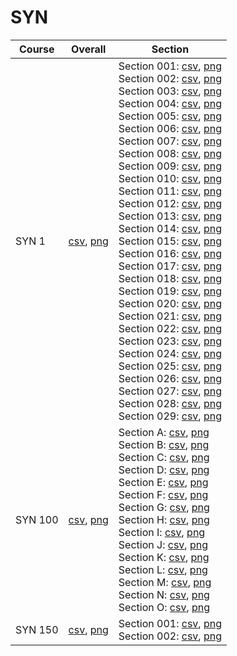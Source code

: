 # SYN

| Course | Overall | Section |
| ------ | ------- | ------- |
| SYN 1 | [csv](https://github.com/UCSD-Historical-Enrollment-Data/2025Spring/blob/main/overall/SYN%201.csv), [png](https://raw.githubusercontent.com/UCSD-Historical-Enrollment-Data/2025Spring/main/plot_overall/SYN%201.png) | Section 001: [csv](https://github.com/UCSD-Historical-Enrollment-Data/2025Spring/blob/main/section/SYN%201_001.csv), [png](https://raw.githubusercontent.com/UCSD-Historical-Enrollment-Data/2025Spring/main/plot_section/SYN%201_001.png)<br>Section 002: [csv](https://github.com/UCSD-Historical-Enrollment-Data/2025Spring/blob/main/section/SYN%201_002.csv), [png](https://raw.githubusercontent.com/UCSD-Historical-Enrollment-Data/2025Spring/main/plot_section/SYN%201_002.png)<br>Section 003: [csv](https://github.com/UCSD-Historical-Enrollment-Data/2025Spring/blob/main/section/SYN%201_003.csv), [png](https://raw.githubusercontent.com/UCSD-Historical-Enrollment-Data/2025Spring/main/plot_section/SYN%201_003.png)<br>Section 004: [csv](https://github.com/UCSD-Historical-Enrollment-Data/2025Spring/blob/main/section/SYN%201_004.csv), [png](https://raw.githubusercontent.com/UCSD-Historical-Enrollment-Data/2025Spring/main/plot_section/SYN%201_004.png)<br>Section 005: [csv](https://github.com/UCSD-Historical-Enrollment-Data/2025Spring/blob/main/section/SYN%201_005.csv), [png](https://raw.githubusercontent.com/UCSD-Historical-Enrollment-Data/2025Spring/main/plot_section/SYN%201_005.png)<br>Section 006: [csv](https://github.com/UCSD-Historical-Enrollment-Data/2025Spring/blob/main/section/SYN%201_006.csv), [png](https://raw.githubusercontent.com/UCSD-Historical-Enrollment-Data/2025Spring/main/plot_section/SYN%201_006.png)<br>Section 007: [csv](https://github.com/UCSD-Historical-Enrollment-Data/2025Spring/blob/main/section/SYN%201_007.csv), [png](https://raw.githubusercontent.com/UCSD-Historical-Enrollment-Data/2025Spring/main/plot_section/SYN%201_007.png)<br>Section 008: [csv](https://github.com/UCSD-Historical-Enrollment-Data/2025Spring/blob/main/section/SYN%201_008.csv), [png](https://raw.githubusercontent.com/UCSD-Historical-Enrollment-Data/2025Spring/main/plot_section/SYN%201_008.png)<br>Section 009: [csv](https://github.com/UCSD-Historical-Enrollment-Data/2025Spring/blob/main/section/SYN%201_009.csv), [png](https://raw.githubusercontent.com/UCSD-Historical-Enrollment-Data/2025Spring/main/plot_section/SYN%201_009.png)<br>Section 010: [csv](https://github.com/UCSD-Historical-Enrollment-Data/2025Spring/blob/main/section/SYN%201_010.csv), [png](https://raw.githubusercontent.com/UCSD-Historical-Enrollment-Data/2025Spring/main/plot_section/SYN%201_010.png)<br>Section 011: [csv](https://github.com/UCSD-Historical-Enrollment-Data/2025Spring/blob/main/section/SYN%201_011.csv), [png](https://raw.githubusercontent.com/UCSD-Historical-Enrollment-Data/2025Spring/main/plot_section/SYN%201_011.png)<br>Section 012: [csv](https://github.com/UCSD-Historical-Enrollment-Data/2025Spring/blob/main/section/SYN%201_012.csv), [png](https://raw.githubusercontent.com/UCSD-Historical-Enrollment-Data/2025Spring/main/plot_section/SYN%201_012.png)<br>Section 013: [csv](https://github.com/UCSD-Historical-Enrollment-Data/2025Spring/blob/main/section/SYN%201_013.csv), [png](https://raw.githubusercontent.com/UCSD-Historical-Enrollment-Data/2025Spring/main/plot_section/SYN%201_013.png)<br>Section 014: [csv](https://github.com/UCSD-Historical-Enrollment-Data/2025Spring/blob/main/section/SYN%201_014.csv), [png](https://raw.githubusercontent.com/UCSD-Historical-Enrollment-Data/2025Spring/main/plot_section/SYN%201_014.png)<br>Section 015: [csv](https://github.com/UCSD-Historical-Enrollment-Data/2025Spring/blob/main/section/SYN%201_015.csv), [png](https://raw.githubusercontent.com/UCSD-Historical-Enrollment-Data/2025Spring/main/plot_section/SYN%201_015.png)<br>Section 016: [csv](https://github.com/UCSD-Historical-Enrollment-Data/2025Spring/blob/main/section/SYN%201_016.csv), [png](https://raw.githubusercontent.com/UCSD-Historical-Enrollment-Data/2025Spring/main/plot_section/SYN%201_016.png)<br>Section 017: [csv](https://github.com/UCSD-Historical-Enrollment-Data/2025Spring/blob/main/section/SYN%201_017.csv), [png](https://raw.githubusercontent.com/UCSD-Historical-Enrollment-Data/2025Spring/main/plot_section/SYN%201_017.png)<br>Section 018: [csv](https://github.com/UCSD-Historical-Enrollment-Data/2025Spring/blob/main/section/SYN%201_018.csv), [png](https://raw.githubusercontent.com/UCSD-Historical-Enrollment-Data/2025Spring/main/plot_section/SYN%201_018.png)<br>Section 019: [csv](https://github.com/UCSD-Historical-Enrollment-Data/2025Spring/blob/main/section/SYN%201_019.csv), [png](https://raw.githubusercontent.com/UCSD-Historical-Enrollment-Data/2025Spring/main/plot_section/SYN%201_019.png)<br>Section 020: [csv](https://github.com/UCSD-Historical-Enrollment-Data/2025Spring/blob/main/section/SYN%201_020.csv), [png](https://raw.githubusercontent.com/UCSD-Historical-Enrollment-Data/2025Spring/main/plot_section/SYN%201_020.png)<br>Section 021: [csv](https://github.com/UCSD-Historical-Enrollment-Data/2025Spring/blob/main/section/SYN%201_021.csv), [png](https://raw.githubusercontent.com/UCSD-Historical-Enrollment-Data/2025Spring/main/plot_section/SYN%201_021.png)<br>Section 022: [csv](https://github.com/UCSD-Historical-Enrollment-Data/2025Spring/blob/main/section/SYN%201_022.csv), [png](https://raw.githubusercontent.com/UCSD-Historical-Enrollment-Data/2025Spring/main/plot_section/SYN%201_022.png)<br>Section 023: [csv](https://github.com/UCSD-Historical-Enrollment-Data/2025Spring/blob/main/section/SYN%201_023.csv), [png](https://raw.githubusercontent.com/UCSD-Historical-Enrollment-Data/2025Spring/main/plot_section/SYN%201_023.png)<br>Section 024: [csv](https://github.com/UCSD-Historical-Enrollment-Data/2025Spring/blob/main/section/SYN%201_024.csv), [png](https://raw.githubusercontent.com/UCSD-Historical-Enrollment-Data/2025Spring/main/plot_section/SYN%201_024.png)<br>Section 025: [csv](https://github.com/UCSD-Historical-Enrollment-Data/2025Spring/blob/main/section/SYN%201_025.csv), [png](https://raw.githubusercontent.com/UCSD-Historical-Enrollment-Data/2025Spring/main/plot_section/SYN%201_025.png)<br>Section 026: [csv](https://github.com/UCSD-Historical-Enrollment-Data/2025Spring/blob/main/section/SYN%201_026.csv), [png](https://raw.githubusercontent.com/UCSD-Historical-Enrollment-Data/2025Spring/main/plot_section/SYN%201_026.png)<br>Section 027: [csv](https://github.com/UCSD-Historical-Enrollment-Data/2025Spring/blob/main/section/SYN%201_027.csv), [png](https://raw.githubusercontent.com/UCSD-Historical-Enrollment-Data/2025Spring/main/plot_section/SYN%201_027.png)<br>Section 028: [csv](https://github.com/UCSD-Historical-Enrollment-Data/2025Spring/blob/main/section/SYN%201_028.csv), [png](https://raw.githubusercontent.com/UCSD-Historical-Enrollment-Data/2025Spring/main/plot_section/SYN%201_028.png)<br>Section 029: [csv](https://github.com/UCSD-Historical-Enrollment-Data/2025Spring/blob/main/section/SYN%201_029.csv), [png](https://raw.githubusercontent.com/UCSD-Historical-Enrollment-Data/2025Spring/main/plot_section/SYN%201_029.png) |
| SYN 100 | [csv](https://github.com/UCSD-Historical-Enrollment-Data/2025Spring/blob/main/overall/SYN%20100.csv), [png](https://raw.githubusercontent.com/UCSD-Historical-Enrollment-Data/2025Spring/main/plot_overall/SYN%20100.png) | Section A: [csv](https://github.com/UCSD-Historical-Enrollment-Data/2025Spring/blob/main/section/SYN%20100_A.csv), [png](https://raw.githubusercontent.com/UCSD-Historical-Enrollment-Data/2025Spring/main/plot_section/SYN%20100_A.png)<br>Section B: [csv](https://github.com/UCSD-Historical-Enrollment-Data/2025Spring/blob/main/section/SYN%20100_B.csv), [png](https://raw.githubusercontent.com/UCSD-Historical-Enrollment-Data/2025Spring/main/plot_section/SYN%20100_B.png)<br>Section C: [csv](https://github.com/UCSD-Historical-Enrollment-Data/2025Spring/blob/main/section/SYN%20100_C.csv), [png](https://raw.githubusercontent.com/UCSD-Historical-Enrollment-Data/2025Spring/main/plot_section/SYN%20100_C.png)<br>Section D: [csv](https://github.com/UCSD-Historical-Enrollment-Data/2025Spring/blob/main/section/SYN%20100_D.csv), [png](https://raw.githubusercontent.com/UCSD-Historical-Enrollment-Data/2025Spring/main/plot_section/SYN%20100_D.png)<br>Section E: [csv](https://github.com/UCSD-Historical-Enrollment-Data/2025Spring/blob/main/section/SYN%20100_E.csv), [png](https://raw.githubusercontent.com/UCSD-Historical-Enrollment-Data/2025Spring/main/plot_section/SYN%20100_E.png)<br>Section F: [csv](https://github.com/UCSD-Historical-Enrollment-Data/2025Spring/blob/main/section/SYN%20100_F.csv), [png](https://raw.githubusercontent.com/UCSD-Historical-Enrollment-Data/2025Spring/main/plot_section/SYN%20100_F.png)<br>Section G: [csv](https://github.com/UCSD-Historical-Enrollment-Data/2025Spring/blob/main/section/SYN%20100_G.csv), [png](https://raw.githubusercontent.com/UCSD-Historical-Enrollment-Data/2025Spring/main/plot_section/SYN%20100_G.png)<br>Section H: [csv](https://github.com/UCSD-Historical-Enrollment-Data/2025Spring/blob/main/section/SYN%20100_H.csv), [png](https://raw.githubusercontent.com/UCSD-Historical-Enrollment-Data/2025Spring/main/plot_section/SYN%20100_H.png)<br>Section I: [csv](https://github.com/UCSD-Historical-Enrollment-Data/2025Spring/blob/main/section/SYN%20100_I.csv), [png](https://raw.githubusercontent.com/UCSD-Historical-Enrollment-Data/2025Spring/main/plot_section/SYN%20100_I.png)<br>Section J: [csv](https://github.com/UCSD-Historical-Enrollment-Data/2025Spring/blob/main/section/SYN%20100_J.csv), [png](https://raw.githubusercontent.com/UCSD-Historical-Enrollment-Data/2025Spring/main/plot_section/SYN%20100_J.png)<br>Section K: [csv](https://github.com/UCSD-Historical-Enrollment-Data/2025Spring/blob/main/section/SYN%20100_K.csv), [png](https://raw.githubusercontent.com/UCSD-Historical-Enrollment-Data/2025Spring/main/plot_section/SYN%20100_K.png)<br>Section L: [csv](https://github.com/UCSD-Historical-Enrollment-Data/2025Spring/blob/main/section/SYN%20100_L.csv), [png](https://raw.githubusercontent.com/UCSD-Historical-Enrollment-Data/2025Spring/main/plot_section/SYN%20100_L.png)<br>Section M: [csv](https://github.com/UCSD-Historical-Enrollment-Data/2025Spring/blob/main/section/SYN%20100_M.csv), [png](https://raw.githubusercontent.com/UCSD-Historical-Enrollment-Data/2025Spring/main/plot_section/SYN%20100_M.png)<br>Section N: [csv](https://github.com/UCSD-Historical-Enrollment-Data/2025Spring/blob/main/section/SYN%20100_N.csv), [png](https://raw.githubusercontent.com/UCSD-Historical-Enrollment-Data/2025Spring/main/plot_section/SYN%20100_N.png)<br>Section O: [csv](https://github.com/UCSD-Historical-Enrollment-Data/2025Spring/blob/main/section/SYN%20100_O.csv), [png](https://raw.githubusercontent.com/UCSD-Historical-Enrollment-Data/2025Spring/main/plot_section/SYN%20100_O.png) |
| SYN 150 | [csv](https://github.com/UCSD-Historical-Enrollment-Data/2025Spring/blob/main/overall/SYN%20150.csv), [png](https://raw.githubusercontent.com/UCSD-Historical-Enrollment-Data/2025Spring/main/plot_overall/SYN%20150.png) | Section 001: [csv](https://github.com/UCSD-Historical-Enrollment-Data/2025Spring/blob/main/section/SYN%20150_001.csv), [png](https://raw.githubusercontent.com/UCSD-Historical-Enrollment-Data/2025Spring/main/plot_section/SYN%20150_001.png)<br>Section 002: [csv](https://github.com/UCSD-Historical-Enrollment-Data/2025Spring/blob/main/section/SYN%20150_002.csv), [png](https://raw.githubusercontent.com/UCSD-Historical-Enrollment-Data/2025Spring/main/plot_section/SYN%20150_002.png) |
